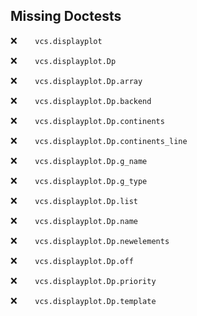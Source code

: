Missing Doctests
----------------
:x:```    vcs.displayplot```

:x:```    vcs.displayplot.Dp```

:x:```    vcs.displayplot.Dp.array```

:x:```    vcs.displayplot.Dp.backend```

:x:```    vcs.displayplot.Dp.continents```

:x:```    vcs.displayplot.Dp.continents_line```

:x:```    vcs.displayplot.Dp.g_name```

:x:```    vcs.displayplot.Dp.g_type```

:x:```    vcs.displayplot.Dp.list```

:x:```    vcs.displayplot.Dp.name```

:x:```    vcs.displayplot.Dp.newelements```

:x:```    vcs.displayplot.Dp.off```

:x:```    vcs.displayplot.Dp.priority```

:x:```    vcs.displayplot.Dp.template```

